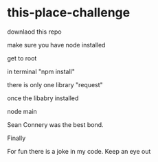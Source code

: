 # this-place-challenge

downlaod this repo

make sure you have node installed

get to root

in terminal "npm install"

there is only one library "request" 

once the libabry installed

node main

Sean Connery was the best bond.

Finally

For fun there is a joke in my code. Keep an eye out

